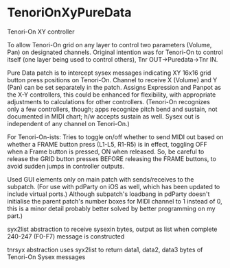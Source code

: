 # TenoriOnXyPureData
Tenori-On XY controller

To allow Tenori-On grid on any layer to control two parameters (Volume, Pan) on designated channels. Original intention was for Tenori-On to control itself (one layer being used to control others), Tnr OUT->Puredata->Tnr IN.

Pure Data patch is to intercept sysex messages indicating XY 16x16 grid button press positions on Tenori-On.  Channel to receive X (Volume) and Y (Pan) can be set separately in the patch. Assigns Expression and Panpot as the X-Y controllers, this could be enhanced for flexibility, with appropriate adjustments to calculations for other controllers. (Tenori-On recognizes only a few controllers, though; apps recognize pitch bend and sustain, not documented in MIDI chart; h/w accepts sustain as well. Sysex out is independent of any channel on Tenori-On.)  

For Tenori-On-ists: Tries to toggle on/off whether to send MIDI out based on whether a FRAME button press (L1-L5, R1-R5) is in effect, toggling OFF when a Frame button is pressed, ON when released.  So, be careful to release the GRID button presses BEFORE releasing the FRAME buttons, to avoid sudden jumps in controller outputs.

Used GUI elements only on main patch with sends/receives to the subpatch. (For use with pdParty on iOS as well, which has been updated to include virtual ports.)  Although subpatch's loadbang in pdParty doesn't initialise the parent patch's number boxes for MIDI channel to 1 instead of 0, this is a minor detail probably better solved by better programming on my part.)

syx2list abstraction to receive sysexin bytes, output as list when complete 240-247 (F0-F7) message is constructed

tnrsyx abstraction uses syx2list to return data1, data2, data3 bytes of Tenori-On Sysex messages 
